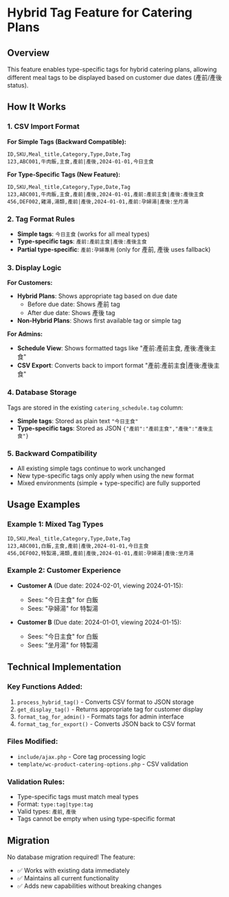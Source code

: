# Hybrid Tag Feature for Catering Plans

## Overview

This feature enables type-specific tags for hybrid catering plans, allowing different meal tags to be displayed based on customer due dates (產前/產後 status).

## How It Works

### 1. CSV Import Format

**For Simple Tags (Backward Compatible):**
```csv
ID,SKU,Meal_title,Category,Type,Date,Tag
123,ABC001,牛肉飯,主食,產前|產後,2024-01-01,今日主食
```

**For Type-Specific Tags (New Feature):**
```csv
ID,SKU,Meal_title,Category,Type,Date,Tag
123,ABC001,牛肉飯,主食,產前|產後,2024-01-01,產前:產前主食|產後:產後主食
456,DEF002,雞湯,湯類,產前|產後,2024-01-01,產前:孕婦湯|產後:坐月湯
```

### 2. Tag Format Rules

- **Simple tags**: `今日主食` (works for all meal types)
- **Type-specific tags**: `產前:產前主食|產後:產後主食`
- **Partial type-specific**: `產前:孕婦專用` (only for 產前, 產後 uses fallback)

### 3. Display Logic

**For Customers:**
- **Hybrid Plans**: Shows appropriate tag based on due date
  - Before due date: Shows 產前 tag
  - After due date: Shows 產後 tag
- **Non-Hybrid Plans**: Shows first available tag or simple tag

**For Admins:**
- **Schedule View**: Shows formatted tags like "產前:產前主食, 產後:產後主食"
- **CSV Export**: Converts back to import format "產前:產前主食|產後:產後主食"

### 4. Database Storage

Tags are stored in the existing `catering_schedule.tag` column:
- **Simple tags**: Stored as plain text `"今日主食"`
- **Type-specific tags**: Stored as JSON `{"產前":"產前主食","產後":"產後主食"}`

### 5. Backward Compatibility

- All existing simple tags continue to work unchanged
- New type-specific tags only apply when using the new format
- Mixed environments (simple + type-specific) are fully supported

## Usage Examples

### Example 1: Mixed Tag Types
```csv
ID,SKU,Meal_title,Category,Type,Date,Tag
123,ABC001,白飯,主食,產前|產後,2024-01-01,今日主食
456,DEF002,特製湯,湯類,產前|產後,2024-01-01,產前:孕婦湯|產後:坐月湯
```

### Example 2: Customer Experience
- **Customer A** (Due date: 2024-02-01, viewing 2024-01-15):
  - Sees: "今日主食" for 白飯
  - Sees: "孕婦湯" for 特製湯

- **Customer B** (Due date: 2024-01-01, viewing 2024-01-15):
  - Sees: "今日主食" for 白飯  
  - Sees: "坐月湯" for 特製湯

## Technical Implementation

### Key Functions Added:
1. `process_hybrid_tag()` - Converts CSV format to JSON storage
2. `get_display_tag()` - Returns appropriate tag for customer display
3. `format_tag_for_admin()` - Formats tags for admin interface
4. `format_tag_for_export()` - Converts JSON back to CSV format

### Files Modified:
- `include/ajax.php` - Core tag processing logic
- `template/wc-product-catering-options.php` - CSV validation

### Validation Rules:
- Type-specific tags must match meal types
- Format: `type:tag|type:tag`
- Valid types: `產前`, `產後`
- Tags cannot be empty when using type-specific format

## Migration

No database migration required! The feature:
- ✅ Works with existing data immediately
- ✅ Maintains all current functionality
- ✅ Adds new capabilities without breaking changes
